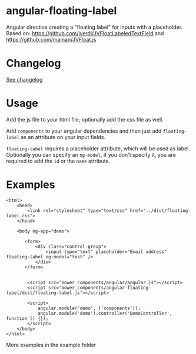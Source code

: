 angular-floating-label
======================

Angular directive creating a "floating label" for inputs with a placeholder. Based on: https://github.com/jverdi/JVFloatLabeledTextField and https://github.com/maman/JVFloat.js


# Changelog
[See changelog](CHANGELOG.md)


# Usage
Add the js file to your html file, optionally add the css file as well.

Add `components` to your angular dependencies and then just add `floating-label` as an attribute on your input fields.
 
`floating-label` requires a placeholder attribute, which will be used as label. 
Optionally you can specify an `ng-model`, if you don't specify it, you are required to add the `id` or the `name` attribute.
  
# Examples

    <html>
        <head>
            <link rel="stylesheet" type="text/css" href="../dist/floating-label.css">
        </head>
        
        <body ng-app="demo">
       
           <form>
               <div class="control-group">
                   <input type="text" placeholder="Email address" floating-label ng-model="test" />
               </div>
           </form>
   
   
            <script src="bower_components/angular/angular.js"></script>
            <script src="bower_components/angular-floating-label/dist/floating-label.js"></script>
    
            <script>
                angular.module('demo', ['components']);
                angular.module('demo').controller('DemoController', function () {});
            </script>
        </body>
    </html>

More examples in the example folder